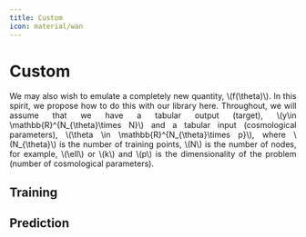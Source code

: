 ```yaml
---
title: Custom
icon: material/wan
---
```


# Custom
<p style='text-align: justify;'>
We may also wish to emulate a completely new quantity, \(f(\theta)\). In this spirit, we propose how to do this with our library here. Throughout, we will assume that we have a tabular output (target), \(y\in \mathbb{R}^{N_{\theta}\times N}\) and a tabular input (cosmological parameters), \(\theta \in \mathbb{R}^{N_{\theta}\times p}\), where \(N_{\theta}\) is the number of training points, \(N\) is the number of nodes, for example, \(\ell\) or \(k\) and \(p\) is the dimensionality of the problem (number of cosmological parameters).
</p>

## Training

## Prediction
